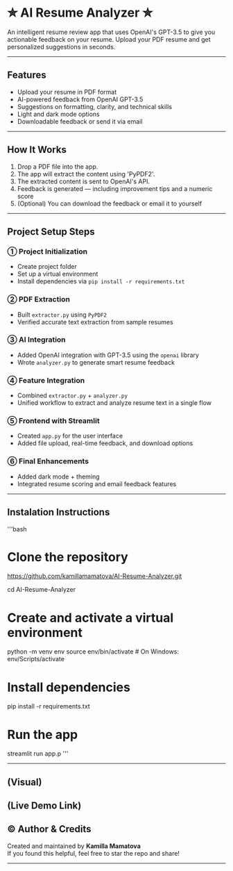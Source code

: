 # ✮ AI Resume Analyzer ✮

An intelligent resume review app that uses OpenAI's GPT-3.5 to give you actionable feedback on your resume. Upload your PDF resume and get personalized suggestions in seconds.

---

## Features

- Upload your resume in PDF format
- AI-powered feedback from OpenAI GPT-3.5
- Suggestions on formatting, clarity, and technical skills
- Light and dark mode options
- Downloadable feedback or send it via email

---

## How It Works

1. Drop a PDF file into the app.
2. The app will extract the content using 'PyPDF2'.
3. The extracted content is sent to OpenAI's API.
4. Feedback is generated — including improvement tips and a numeric score
5. (Optional) You can download the feedback or email it to yourself

---

## Project Setup Steps

### ① Project Initialization
- Create project folder
- Set up a virtual environment
- Install dependencies via `pip install -r requirements.txt`

### ② PDF Extraction
- Built `extractor.py` using `PyPDF2`
- Verified accurate text extraction from sample resumes

### ③ AI Integration
- Added OpenAI integration with GPT-3.5 using the `openai` library
- Wrote `analyzer.py` to generate smart resume feedback

### ④ Feature Integration
- Combined `extractor.py` + `analyzer.py`
- Unified workflow to extract and analyze resume text in a single flow

### ⑤ Frontend with Streamlit
- Created `app.py` for the user interface
- Added file upload, real-time feedback, and download options

### ⑥ Final Enhancements
- Added dark mode + theming
- Integrated resume scoring and email feedback features

---

## Instalation Instructions
'''bash
# Clone the repository
https://github.com/kamillamamatova/AI-Resume-Analyzer.git

cd AI-Resume-Analyzer

# Create and activate a virtual environment
python -m venv env
source env/bin/activate # On Windows: env/Scripts/activate

# Install dependencies
pip install -r requirements.txt

# Run the app
streamlit run app.p
'''

---

## (Visual)

## (Live Demo Link)

## © Author & Credits
Created and maintained by **Kamilla Mamatova**  
If you found this helpful, feel free to star the repo and share!

---
